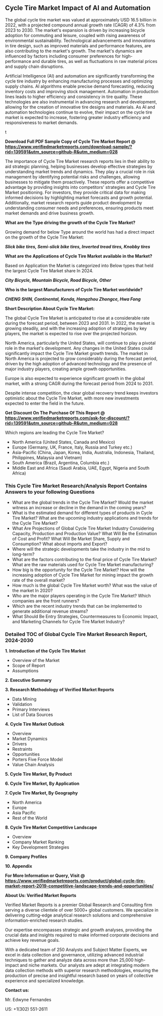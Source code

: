 <h2>Cycle Tire Market Impact of AI and Automation</h2><p>The global cycle tire market was valued at approximately USD 16.5 billion in 2022, with a projected compound annual growth rate (CAGR) of 4.3% from 2023 to 2030. The market's expansion is driven by increasing bicycle adoption for commuting and leisure, coupled with rising awareness of environmental sustainability. Technological advancements and innovations in tire design, such as improved materials and performance features, are also contributing to the market's growth. The market's dynamics are influenced by factors including consumer preferences for high-performance and durable tires, as well as fluctuations in raw material prices and supply chain disruptions.</p><p>Artificial Intelligence (AI) and automation are significantly transforming the cycle tire industry by enhancing manufacturing processes and optimizing supply chains. AI algorithms enable precise demand forecasting, reducing inventory costs and improving stock management. Automation in production lines leads to higher efficiency and consistency in tire quality. These technologies are also instrumental in advancing research and development, allowing for the creation of innovative tire designs and materials. As AI and automation technologies continue to evolve, their impact on the cycle tire market is expected to increase, fostering greater industry efficiency and responsiveness to market demands.</p>t</p><p id="" class=""><strong>Download Full PDF Sample Copy of Cycle Tire Market Report @ <a href="https://www.verifiedmarketreports.com/download-sample/?rid=139591&utm_source=github-R&utm_medium=028" target="_blank">https://www.verifiedmarketreports.com/download-sample/?rid=139591&utm_source=github-R&utm_medium=028</a></strong></p><p>The importance of&nbsp;Cycle Tire Market research reports lies in their ability to aid strategic planning, helping businesses develop effective strategies by understanding market trends and dynamics. They play a crucial role in risk management by identifying potential risks and challenges, allowing businesses to mitigate them proactively. These reports offer a competitive advantage by providing insights into competitors' strategies and Cycle Tire Market positioning. For investors, they provide critical data for making informed decisions by highlighting market forecasts and growth potential. Additionally, market research reports guide product development by understanding consumer needs and preferences, ensuring products meet market demands and drive business growth.</p><p><strong>What are the&nbsp;Type driving the growth of the Cycle Tire Market?</strong></p><p id="" class="">Growing demand for below Type around the world has had a direct impact on the growth of the Cycle Tire Market:</p><em><strong>Slick bike tires, Semi-slick bike tires, Inverted tread tires, Knobby tires</strong></em></p><strong>What are the&nbsp;Applications&nbsp;of Cycle Tire Market available in the Market?</strong></p><p id="" class="">Based on Application the Market is categorized into Below types that held the largest Cycle Tire Market share In 2024.</p><em><strong>City Bicycle, Mountain Bicycle, Road Bicycle, Other</strong></em></p><strong>Who is the largest Manufacturers of Cycle Tire Market worldwide?</strong></p><p><em><strong>CHENG SHIN, Continental, Kenda, Hangzhou Zhongce, Hwa Fong</strong></em></p><p id="" class=""><strong>Short Description About Cycle Tire Market:</strong></p><p>The global Cycle Tire Market is anticipated to rise at a considerable rate during the forecast period, between 2023 and 2031. In 2022, the market is growing steadily, and with the increasing adoption of strategies by key players, the market is expected to rise over the projected horizon.</p><p>North America, particularly the United States, will continue to play a pivotal role in the market's development. Any changes in the United States could significantly impact the Cycle Tire Market growth trends. The market in North America is projected to grow considerably during the forecast period, driven by the high adoption of advanced technology and the presence of major industry players, creating ample growth opportunities.</p><p>Europe is also expected to experience significant growth in the global market, with a strong CAGR during the forecast period from 2024 to 2031.</p><p>Despite intense competition, the clear global recovery trend keeps investors optimistic about the Cycle Tire Market, with more new investments expected to enter the field in the future.</p><p id="" class=""><strong>Get Discount On The Purchase Of This Report @ <a href="https://www.verifiedmarketreports.com/ask-for-discount/?rid=139591&utm_source=github-R&utm_medium=028" target="_blank">https://www.verifiedmarketreports.com/ask-for-discount/?rid=139591&utm_source=github-R&utm_medium=028</a></strong></p>Which regions are leading the Cycle Tire Market?</p><ul><li>North America (United States, Canada and Mexico)</li><li>Europe (Germany, UK, France, Italy, Russia and Turkey etc.)</li><li>Asia-Pacific (China, Japan, Korea, India, Australia, Indonesia, Thailand, Philippines, Malaysia and Vietnam)</li><li>South America (Brazil, Argentina, Columbia etc.)</li><li>Middle East and Africa (Saudi Arabia, UAE, Egypt, Nigeria and South Africa)</li></ul><h3 id="" class="">This Cycle Tire Market Research/Analysis Report Contains Answers to your following Questions</h3><ul><li>What are the global trends in the Cycle Tire Market? Would the market witness an increase or decline in the demand in the coming years?</li><li>What is the estimated demand for different types of products in Cycle Tire Market? What are the upcoming industry applications and trends for the Cycle Tire Market?</li><li>What Are Projections of Global Cycle Tire Market Industry Considering Capacity, Production and Production Value? What Will Be the Estimation of Cost and Profit? What Will Be Market Share, Supply and Consumption? What about imports and Export?</li><li>Where will the strategic developments take the industry in the mid to long-term?</li><li>What are the factors contributing to the final price of Cycle Tire Market? What are the raw materials used for Cycle Tire Market manufacturing?</li><li>How big is the opportunity for the Cycle Tire Market? How will the increasing adoption of Cycle Tire Market for mining impact the growth rate of the overall market?</li><li>How much is the global Cycle Tire Market worth? What was the value of the market In 2020?</li><li>Who are the major players operating in the Cycle Tire Market? Which companies are the front runners?</li><li>Which are the recent industry trends that can be implemented to generate additional revenue streams?</li><li>What Should Be Entry Strategies, Countermeasures to Economic Impact, and Marketing Channels for Cycle Tire Market Industry?</li></ul><h3 id="" class="">Detailed TOC of Global Cycle Tire Market Research Report, 2024-2030</h3><p id="" class=""><strong>1. Introduction of the Cycle Tire Market</strong></p><ul><li>Overview of the Market</li><li>Scope of Report</li><li>Assumptions</li></ul><p id="" class=""><strong>2. Executive Summary</strong></p><p id="" class=""><strong>3. Research Methodology of Verified Market Reports</strong></p><ul><li>Data Mining</li><li>Validation</li><li>Primary Interviews</li><li>List of Data Sources</li></ul><p id="" class=""><strong>4. Cycle Tire Market Outlook</strong></p><ul><li>Overview</li><li>Market Dynamics</li><li>Drivers</li><li>Restraints</li><li>Opportunities</li><li>Porters Five Force Model</li><li>Value Chain Analysis</li></ul><p id="" class=""><strong>5. Cycle Tire Market, By Product</strong></p><p id="" class=""><strong>6. Cycle Tire Market, By Application</strong></p><p id="" class=""><strong>7. Cycle Tire Market, By Geography</strong></p><ul><li>North America</li><li>Europe</li><li>Asia Pacific</li><li>Rest of the World</li></ul><p id="" class=""><strong>8. Cycle Tire Market Competitive Landscape</strong></p><ul><li>Overview</li><li>Company Market Ranking</li><li>Key Development Strategies</li></ul><p id="" class=""><strong>9. Company Profiles</strong></p><p id="" class=""><strong>10. Appendix</strong></p><p id="" class=""><strong>For More Information or Query, Visit @ <a href="https://www.verifiedmarketreports.com/product/global-cycle-tire-market-report-2019-competitive-landscape-trends-and-opportunities/" target="_blank">https://www.verifiedmarketreports.com/product/global-cycle-tire-market-report-2019-competitive-landscape-trends-and-opportunities/</a></strong></p><p id="" class=""><strong>About Us: Verified Market Reports</strong></p><p id="" class="">Verified Market Reports is a premier Global Research and Consulting firm serving a diverse clientele of over 5000+ global customers. We specialize in delivering cutting-edge analytical research solutions and comprehensive information-enriched research studies.</p><p id="" class="">Our expertise encompasses strategic and growth analyses, providing the crucial data and insights required to make informed corporate decisions and achieve key revenue goals.</p><p id="" class="">With a dedicated team of 250 Analysts and Subject Matter Experts, we excel in data collection and governance, utilizing advanced industrial techniques to gather and analyze data across more than 25,000 high-impact and niche markets. Our analysts are adept at integrating modern data collection methods with superior research methodologies, ensuring the production of precise and insightful research based on years of collective experience and specialized knowledge.</p><p id="" class=""><strong>Contact us:</strong></p><p id="" class="">Mr. Edwyne Fernandes</p><p id="" class="">US: +1(302) 551-2611</p>